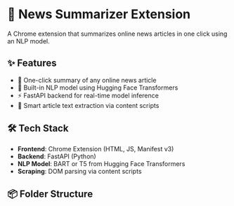 # 📰 News Summarizer Extension

A Chrome extension that summarizes online news articles in one click using an NLP model.

## ✨ Features

- 🧩 One-click summary of any online news article
- 🧠 Built-in NLP model using Hugging Face Transformers
- ⚡ FastAPI backend for real-time model inference
- 🧼 Smart article text extraction via content scripts

## 🛠️ Tech Stack

- **Frontend**: Chrome Extension (HTML, JS, Manifest v3)
- **Backend**: FastAPI (Python)
- **NLP Model**: BART or T5 from Hugging Face Transformers
- **Scraping**: DOM parsing via content scripts

## 📦 Folder Structure

